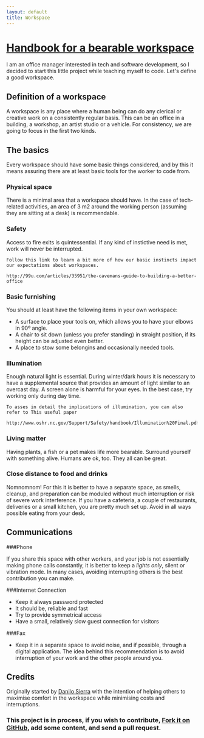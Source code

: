 ```yaml
---
layout: default
title: Workspace
---
```


# [Handbook for a bearable workspace](http://danilosierrac.github.io/workspace/)

I am an office manager interested in tech and software development, so I decided to start this little project while teaching myself to code. Let's define a good workspace.

## Definition of a workspace
A workspace is any place where a human being can do any clerical or creative work on a consistently regular basis. This can be an office in a building, a workshop, an artist studio or a vehicle. For consistency, we are going to focus in the first two kinds.

## The basics

Every workspace should have some basic things considered, and by this it means assuring there are at least basic tools for the worker to code from.

### Physical space

There is a minimal area that a workspace should have. In the case of tech-related activities, an area of 3 m2 around the working person (assuming they are sitting at a desk) is recommendable.

### Safety

Access to fire exits is quintessential. If any kind of instictive need is met, work will never be interrupted.

	Follow this link to learn a bit more of how our basic instincts impact our expectations about workspaces.
	
	http://99u.com/articles/35951/the-cavemans-guide-to-building-a-better-office


### Basic furnishing

You should at least have the following items in your own workspace:

* A surface to place your tools on, which allows you to have your elbows in 90º angle.
* A chair to sit down (unless you prefer standing) in straight position, if its height can be adjusted even better.
* A place to stow some belongins and occasionally needed tools.

### Illumination

Enough natural light is essential. During winter/dark hours it is necessary to have a supplemental source that provides an amount of light similar to an overcast day. A screen alone is harmful for your eyes. In the best case, try working only during day time.

	To asses in detail the implications of illumination, you can also refer to This useful paper

	http://www.oshr.nc.gov/Support/Safety/handbook/Illumination%20Final.pdf
	

### Living matter

Having plants, a fish or a pet makes life more bearable. Surround yourself with something alive. Humans are ok, too. They all can be great.

### Close distance to food and drinks

Nomnomnom! For this it is better to have a separate space, as smells, cleanup, and preparation can be moduled without much interruption or risk of severe work interference. If you have a cafeteria, a couple of restaurants, deliveries or a small kitchen, you are pretty much set up. Avoid in all ways possible eating from your desk.

## Communications

###Phone

If you share this space with other workers, and your job is not essentially making phone calls constantly, it is better to keep a _lights only_, silent or vibration mode. In many cases, avoiding interrupting others is the best contribution you can make.

###Internet Connection

* Keep it always password protected
* It should be, reliable and fast
* Try to provide symmetrical access
* Have a small, relatively slow guest connection for visitors

###Fax

* Keep it in a separate space to avoid noise, and if possible, through a digital application. The idea behind this recommendation is to avoid interruption of your work and the other people around you.

## Credits

Originally started by [Danilo Sierra](http://danilosierra.com/) with the intention of helping others to maximise comfort in the workspace while minimising costs and interruptions.


### This project is in process, if you wish to contribute, [Fork it on GitHub](https://github.com/danilosierrac/workspace), add some content, and send a pull request.
